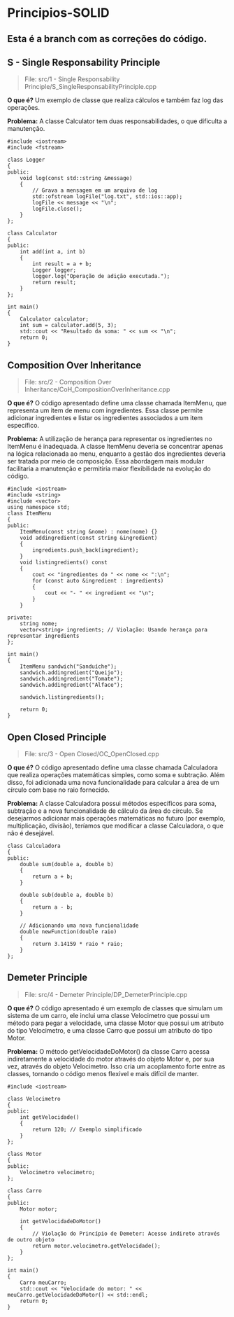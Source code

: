 # Principios-SOLID

## Esta é a branch com as correções do código.

## S - Single Responsability Principle

> File: src/1 - Single Responsability Principle/S_SingleResponsabilityPrinciple.cpp

**O que é?**
Um exemplo de classe que realiza cálculos e também faz log das operações.

**Problema:**
A classe Calculator tem duas responsabilidades, o que dificulta a manutenção.

```
#include <iostream>
#include <fstream>

class Logger
{
public:
    void log(const std::string &message)
    {
        // Grava a mensagem em um arquivo de log
        std::ofstream logFile("log.txt", std::ios::app);
        logFile << message << "\n";
        logFile.close();
    }
};

class Calculator
{
public:
    int add(int a, int b)
    {
        int result = a + b;
        Logger logger;
        logger.log("Operação de adição executada.");
        return result;
    }
};

int main()
{
    Calculator calculator;
    int sum = calculator.add(5, 3);
    std::cout << "Resultado da soma: " << sum << "\n";
    return 0;
}

```

## Composition Over Inheritance

> File: src/2 - Composition Over Inheritance/CoH_CompositionOverInheritance.cpp

**O que é?**
O código apresentado define uma classe chamada ItemMenu, que representa um item de menu com ingredientes. Essa classe permite adicionar ingredientes e listar os ingredientes associados a um item específico.

**Problema:**
A utilização de herança para representar os ingredientes no ItemMenu é inadequada. A classe ItemMenu deveria se concentrar apenas na lógica relacionada ao menu, enquanto a gestão dos ingredientes deveria ser tratada por meio de composição. Essa abordagem mais modular facilitaria a manutenção e permitiria maior flexibilidade na evolução do código.

```
#include <iostream>
#include <string>
#include <vector>
using namespace std;
class ItemMenu
{
public:
    ItemMenu(const string &nome) : nome(nome) {}
    void addingredient(const string &ingredient)
    {
        ingredients.push_back(ingredient);
    }
    void listingredients() const
    {
        cout << "ingredientes do " << nome << ":\n";
        for (const auto &ingredient : ingredients)
        {
            cout << "- " << ingredient << "\n";
        }
    }

private:
    string nome;
    vector<string> ingredients; // Violação: Usando herança para representar ingredients
};

int main()
{
    ItemMenu sandwich("Sanduíche");
    sandwich.addingredient("Queijo");
    sandwich.addingredient("Tomate");
    sandwich.addingredient("Alface");

    sandwich.listingredients();

    return 0;
}

```

## Open Closed Principle

> File: src/3 - Open Closed/OC_OpenClosed.cpp

**O que é?**
O código apresentado define uma classe chamada Calculadora que realiza operações matemáticas simples, como soma e subtração. Além disso, foi adicionada uma nova funcionalidade para calcular a área de um círculo com base no raio fornecido.

**Problema:**
A classe Calculadora possui métodos específicos para soma, subtração e a nova funcionalidade de cálculo da área do círculo. Se desejarmos adicionar mais operações matemáticas no futuro (por exemplo, multiplicação, divisão), teríamos que modificar a classe Calculadora, o que não é desejável.

```
class Calculadora
{
public:
    double sum(double a, double b)
    {
        return a + b;
    }

    double sub(double a, double b)
    {
        return a - b;
    }

    // Adicionando uma nova funcionalidade
    double newFunction(double raio)
    {
        return 3.14159 * raio * raio;
    }
};

```

## Demeter Principle

> File: src/4 - Demeter Principle/DP_DemeterPrinciple.cpp

**O que é?**
O código apresentado é um exemplo de classes que simulam um sistema de um carro, ele inclui uma classe Velocimetro que possui um método para pegar a velocidade, uma classe Motor que possui um atributo do tipo Velocimetro, e uma classe Carro que possui um atributo do tipo Motor.

**Problema:**
O método getVelocidadeDoMotor() da classe Carro acessa indiretamente a velocidade do motor através do objeto Motor e, por sua vez, através do objeto Velocimetro. Isso cria um acoplamento forte entre as classes, tornando o código menos flexível e mais difícil de manter.

```
#include <iostream>

class Velocimetro
{
public:
    int getVelocidade()
    {
        return 120; // Exemplo simplificado
    }
};

class Motor
{
public:
    Velocimetro velocimetro;
};

class Carro
{
public:
    Motor motor;

    int getVelocidadeDoMotor()
    {
        // Violação do Princípio de Demeter: Acesso indireto através de outro objeto
        return motor.velocimetro.getVelocidade();
    }
};

int main()
{
    Carro meuCarro;
    std::cout << "Velocidade do motor: " << meuCarro.getVelocidadeDoMotor() << std::endl;
    return 0;
}

```
